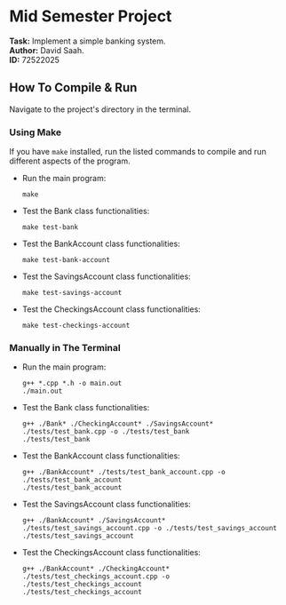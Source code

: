 # Mid Semester Project

**Task:** Implement a simple banking system. \
**Author:** David Saah. \
**ID:** 72522025

## How To Compile & Run

Navigate to the project's directory in the terminal.

### Using Make

If you have `make` installed, run the listed commands to compile and run different aspects of the program.

- Run the main program:

  ```console
  make
  ```

- Test the Bank class functionalities:

  ```console
  make test-bank
  ```

- Test the BankAccount class functionalities:

  ```console
  make test-bank-account
  ```

- Test the SavingsAccount class functionalities:

  ```console
  make test-savings-account
  ```

- Test the CheckingsAccount class functionalities:

  ```console
  make test-checkings-account
  ```

### Manually in The Terminal

- Run the main program:

  ```console
  g++ *.cpp *.h -o main.out
  ./main.out
  ```

- Test the Bank class functionalities:

  ```console
  g++ ./Bank* ./CheckingAccount* ./SavingsAccount* ./tests/test_bank.cpp -o ./tests/test_bank
  ./tests/test_bank
  ```

- Test the BankAccount class functionalities:

  ```console
  g++ ./BankAccount* ./tests/test_bank_account.cpp -o ./tests/test_bank_account
  ./tests/test_bank_account
  ```

- Test the SavingsAccount class functionalities:

  ```console
  g++ ./BankAccount* ./SavingsAccount* ./tests/test_savings_account.cpp -o ./tests/test_savings_account
  ./tests/test_savings_account
  ```

- Test the CheckingsAccount class functionalities:

  ```console
  g++ ./BankAccount* ./CheckingAccount* ./tests/test_checkings_account.cpp -o ./tests/test_checkings_account
  ./tests/test_checkings_account
  ```

